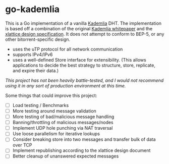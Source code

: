 go-kademlia
=======
This is a Go implementation of a vanilla [Kademlia](https://en.wikipedia.org/wiki/Kademlia) DHT. The implementation is based off a combination of the original [Kademlia whitepaper](https://pdos.csail.mit.edu/~petar/papers/maymounkov-kademlia-lncs.pdf) and the [xlattice design specification](http://xlattice.sourceforge.net/components/protocol/kademlia/specs.html). It does not attempt to conform to BEP-5, or any other bitorrent-specific design.

-  uses the uTP protocol for all network communication
-  supports IPv4/IPv6
-  uses a well-defined Store interface for extensibility. (This allows applications to decide the best strategy to structure, store, replicate, and expire their data.)

_This project has not been heavily battle-tested, and I would not recommend using it in any sort of production environment at this time._

Some things that could improve this project:
- [ ] Load testing / Benchmarks
- [ ] More testing around message validation
- [ ] More testing of bad/malicious message handling
- [ ] Banning/throttling of malicious messages/nodes
- [ ] Implement UDP hole punching via NAT traversal
- [ ] Use loose parallelism for iterative lookups
- [ ] Consider breaking store into two messages and transfer bulk of data over TCP
- [ ] Implement republishing according to the xlattice design document
- [ ] Better cleanup of unanswered expected messages
